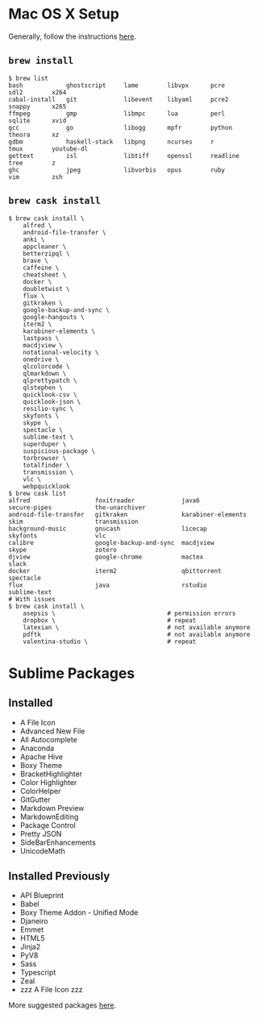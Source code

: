 # Mac OS X Setup
Generally, follow the instructions [here](http://sourabhbajaj.com/mac-setup/).

## `brew install`
```
$ brew list
bash            ghostscript     lame        libvpx      pcre        sdl2        x264
cabal-install   git             libevent    libyaml     pcre2       snappy      x265
ffmpeg          gmp             libmpc      lua         perl        sqlite      xvid
gcc             go              libogg      mpfr        python      theora      xz
gdbm            haskell-stack   libpng      ncurses     r           tmux        youtube-dl
gettext         isl             libtiff     openssl     readline    tree        z
ghc             jpeg            libvorbis   opus        ruby        vim         zsh
```

## `brew cask install`
```
$ brew cask install \
    alfred \
    android-file-transfer \
    anki \
    appcleaner \
    betterzipql \
    brave \
    caffeine \
    cheatsheet \
    docker \
    doubletwist \
    flux \
    gitkraken \
    google-backup-and-sync \
    google-hangouts \
    iterm2 \
    karabiner-elements \
    lastpass \
    macdjview \
    notational-velocity \
    onedrive \
    qlcolorcode \
    qlmarkdown \
    qlprettypatch \
    qlstephen \
    quicklook-csv \
    quicklook-json \
    resilio-sync \
    skyfonts \
    skype \
    spectacle \
    sublime-text \
    superduper \
    suspicious-package \
    torbrowser \
    totalfinder \
    transmission \
    vlc \
    webpquicklook
$ brew cask list
alfred                  foxitreader             java6                   secure-pipes            the-unarchiver
android-file-transfer   gitkraken               karabiner-elements      skim                    transmission
background-music        gnucash                 licecap                 skyfonts                vlc
calibre                 google-backup-and-sync  macdjview               skype                   zotero
djview                  google-chrome           mactex                  slack
docker                  iterm2                  qbittorrent             spectacle
flux                    java                    rstudio                 sublime-text
# With issues
$ brew cask install \
    asepsis \                               # permission errors
    dropbox \                               # repeat
    latexian \                              # not available anymore
    pdftk                                   # not available anymore
    valentina-studio \                      # repeat
```

# Sublime Packages
## Installed
- A File Icon
- Advanced New File
- All Autocomplete
- Anaconda
- Apache Hive
- Boxy Theme
- BracketHighlighter
- Color Highlighter
- ColorHelper
- GitGutter
- Markdown Preview
- MarkdownEditing
- Package Control
- Pretty JSON
- SideBarEnhancements
- UnicodeMath

## Installed Previously
- API Blueprint
- Babel
- Boxy Theme Addon - Unified Mode
- Djaneiro
- Emmet
- HTML5
- Jinja2
- PyV8
- Sass
- Typescript
- Zeal
- zzz A File Icon zzz

More suggested packages [here](http://sourabhbajaj.com/mac-setup/SublimeText/Plugins.html).
